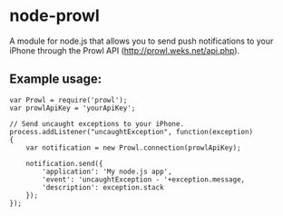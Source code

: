 # node-prowl

A module for node.js that allows you to send push notifications to your iPhone through the Prowl API (http://prowl.weks.net/api.php). 

## Example usage:

    var Prowl = require('prowl');
    var prowlApiKey = 'yourApiKey';

    // Send uncaught exceptions to your iPhone.
    process.addListener("uncaughtException", function(exception)
    {
        var notification = new Prowl.connection(prowlApiKey);

        notification.send({
            'application': 'My node.js app',
            'event': 'uncaughtException - '+exception.message,
            'description': exception.stack
        });
    });